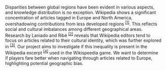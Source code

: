 Disparities between global regions have been evident in various aspects, and knowledge distribution is no exception. Wikipedia shows a significant concentration of articles tagged in Europe and North America, overshadowing contributions from less developed regions <sup><a href="#fn:1" class="footnote">[1]</a></sup>. This reflects social and cultural imbalances among different geographical areas. Research by Laniado and Ribé <sup><a href="#fn:2" class="footnote">[2]</a></sup> reveals that Wikipedia editors tend to focus on articles related to their cultural identity, which was further explored in <sup><a href="#fn:2" class="footnote">[3]</a></sup>. Our project aims to investigate if this inequality is present in the Wikipedia excerpt <sup><a href="#fn:4" class="footnote">[4]</a></sup> used in the Wikispeedia game. We want to determine if players fare better when navigating through articles related to Europe, highlighting potential geographic bias.
